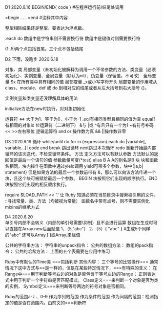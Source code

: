 D1					2020.6.16
BEGIN/END{
code
}		#在程序运行前/结尾处调用

=begin
.
.
.
=end	#注释其中内容

整型相除结果还是整型，要表达为浮点数。

.each do 数组中是字符串则不需要换行符
 数组中是键值对则需要换行符

(1..5)两个点包括首尾，三个点不包括结尾


D2		下雨，没跑步	2020.6.18

对象、类
局部变量（未初始化被解释为调用一个不带参数的方法、类变量（必须初始化）、实例变量、全局变量（默认为nil）、伪变量（保留值，不可改）
全局变量 $x
在所有类中具有相同的值
局部变量 _x或小写字母开头
局部变量的作用域从 class、module、def 或 do 到相对应的结尾或者从左大括号到右大括号 {}。

实例变量和类变量还没理解具体的用法

initialize方法在new时执行，对对象初始化

运算符
<=> 大于为1，等于为0，小于为-1
.eql有相同类型且相同的值为真
equal?有相同的对象id
位运算符（二进制下）
&与		|或		^有且只有一个为1		~有符号补码	<<   >>左右移位
逻辑运算符
and or 操作数为真
&& ||操作数非零

D3			2020.6.19
循环
while/until  do			for   in
(expression).each do |variable[, variable...]| code end
break 跳出循环		next跳过本次循环
redo	重新开始最内部循环的该次迭代，不检查循环条件。
方法
定义方法可以有默认参数
方法默认的返回值是最后一个语句的值
参数数量可变(*test)
alias B A		A的别名是B
块
块和函数名相同，块内操作在函数中通过yield调用
yield可带多个参数，块中{|a,b| statement}
但是如果方法的最后一个参数前带有 &，那么可以向该方法传递一个块，且这个块可被赋给最后一个参数。
BEGIN 块按照它们出现的顺序执行。END 块按照它们出现的相反顺序执行。

require
 $LOAD_PATH << '.' 让 Ruby 知道必须在当前目录中搜索被引用的文件。
::寻找常量、类、方法（均被视为常量）
函数名中带有点号，则不需要实例化
mixins的继承方式

D4		2020.6.20		
单引号内部不会转义（内部的单引号需要\抑制）且不会进行运算
数组在生成时可以直接在Array.new后面赋值
1、（5,"abc"）		2、（5）{ "abc" }		#生成5个同样的"abc"
还可以Array.[   ]或Array.[](   )来赋值

公共的字符串方法：
字符串的unpack指令：
公共的数组方法：
数组的pack指令：
公共的哈希方法：
上面的五个表需要在应用中练习

Ruby中有默认的Time类
===包括判断
其他内容：
三个等号的比较操作===
通常情况下这中方式与==是一样的，但是在某些特定情况下，===有特殊的含义：
在Range中===用于判断等号右边的对象是否包含于等号左边的Range；
正则表达式中用于判断一个字符串是否匹配模式，
Class定义===来判断一个对象是否为类的实例，
Symbol定义===来判断等号两边的符号对象是否相同。


Ruby的范围a-z 、0-9
作为序列的范围
作为条件的范围
作为间隔的范围：检测指定的值是否在范围内。由前文的===判断符
